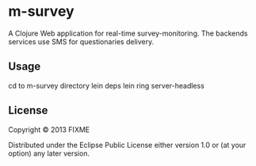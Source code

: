 # m-survey

A Clojure Web application for real-time survey-monitoring. The backends services use SMS for questionaries delivery.

## Usage

cd to m-survey directory
lein deps
lein ring server-headless

## License

Copyright © 2013 FIXME

Distributed under the Eclipse Public License either version 1.0 or (at
your option) any later version.

